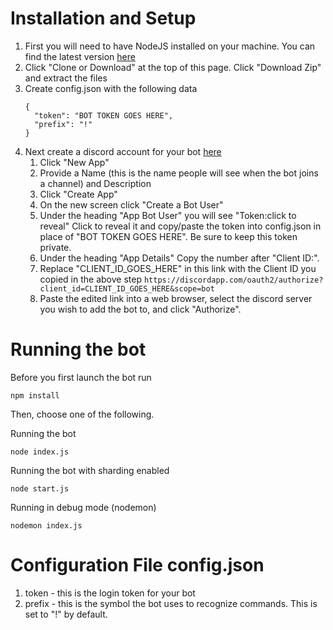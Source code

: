# Installation and Setup

1. First you will need to have NodeJS installed on your machine. You can find the latest version [here](https://nodejs.org/en/)
2. Click "Clone or Download" at the top of this page. Click "Download Zip" and extract the files
3. Create config.json with the following data
   ```$xslt
   {
     "token": "BOT TOKEN GOES HERE",
     "prefix": "!"
   }
   ```
4. Next create a discord account for your bot [here](https://discordapp.com/developers/applications/me)
    1. Click "New App"
    2. Provide a Name (this is the name people will see when the bot joins a channel) and Description
    3. Click "Create App"
    4. On the new screen click "Create a Bot User"
    6. Under the heading "App Bot User" you will see "Token:click to reveal" Click to reveal it and copy/paste the token into config.json in place of "BOT TOKEN GOES HERE". Be sure to keep this token private.
    7. Under the heading "App Details" Copy the number after "Client ID:".
    8. Replace "CLIENT_ID_GOES_HERE" in this link with the Client ID you copied in the above step 
        `https://discordapp.com/oauth2/authorize?client_id=CLIENT_ID_GOES_HERE&scope=bot`
    9. Paste the edited link into a web browser, select the discord server you wish to add the bot to, and click "Authorize".
 
# Running the bot

Before you first launch the bot run 
```
npm install
```
Then, choose one of the following. 

Running the bot
```
node index.js
```

Running the bot with sharding enabled
```
node start.js
```

Running in debug mode (nodemon)
```npm
nodemon index.js
```
# Configuration File config.json
  1. token
    - this is the login token for your bot
  2. prefix
    - this is the symbol the bot uses to recognize commands. This is set to "!" by default.
